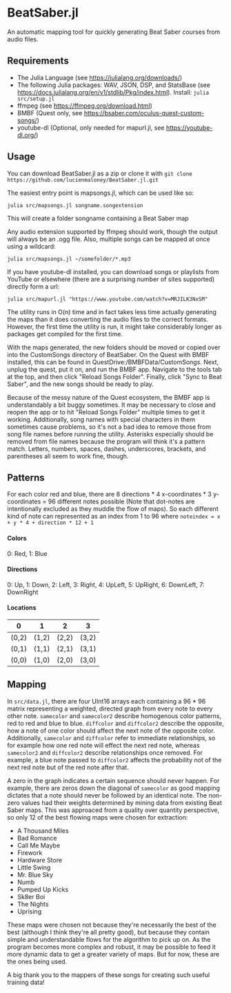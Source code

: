 # BeatSaber.jl

An automatic mapping tool for quickly generating Beat Saber courses from audio files.

## Requirements

* The Julia Language (see https://julialang.org/downloads/)
* The following Julia packages: WAV, JSON, DSP, and StatsBase (see https://docs.julialang.org/en/v1/stdlib/Pkg/index.html). Install:
  `julia src/setup.jl`
* ffmpeg (see https://ffmpeg.org/download.html)
* BMBF (Quest only, see https://bsaber.com/oculus-quest-custom-songs/)
* youtube-dl (Optional, only needed for mapurl.jl, see https://youtube-dl.org/)

## Usage

You can download BeatSaber.jl as a zip or clone it with `git clone https://github.com/lucienmaloney/BeatSaber.jl.git`

The easiest entry point is mapsongs.jl, which can be used like so:

`julia src/mapsongs.jl songname.songextension`

This will create a folder songname containing a Beat Saber map

Any audio extension supported by ffmpeg should work, though the output will always be an .ogg file. Also, multiple songs can be mapped at once using a wildcard:

`julia src/mapsongs.jl ~/somefolder/*.mp3`

If you have youtube-dl installed, you can download songs or playlists from YouTube or elsewhere (there are a surprising number of sites supported) directly form a url:

`julia src/mapurl.jl "https://www.youtube.com/watch?v=MRJILK3NxSM"`

The utility runs in O(n) time and in fact takes less time actually generating the maps than it does converting the audio files to the correct formats. However, the first time the utility is run, it might take considerably longer as packages get compiled for the first time.

With the maps generated, the new folders should be moved or copied over into the CustomSongs directory of BeatSaber. On the Quest with BMBF installed, this can be found in QuestDrive:/BMBFData/CustomSongs. Next, unplug the quest, put it on, and run the BMBF app. Navigate to the tools tab at the top, and then click "Reload Songs Folder". Finally, click "Sync to Beat Saber", and the new songs should be ready to play.

Because of the messy nature of the Quest ecosystem, the BMBF app is understandably a bit buggy sometimes. It may be necessary to close and reopen the app or to hit "Reload Songs Folder" multiple times to get it working. Additionally, song names with special characters in them sometimes cause problems, so it's not a bad idea to remove those from song file names before running the utility. Asterisks especially should be removed from file names because the program will think it's a pattern match. Letters, numbers, spaces, dashes, underscores, brackets, and parentheses all seem to work fine, though.

## Patterns

For each color red and blue, there are 8 directions * 4 x-coordinates * 3 y-coordinates = 96 different notes possible (Note that dot-notes are intentionally excluded as they muddle the flow of maps). So each different kind of note can represented as an index from 1 to 96 where `noteindex = x + y * 4 + direction * 12 + 1`

#### Colors
0: Red, 1: Blue

#### Directions
0: Up, 1: Down, 2: Left, 3: Right, 4: UpLeft, 5: UpRight, 6: DownLeft, 7: DownRight

#### Locations
  0   |   1   |   2   |   3
------|-------|-------|-------
(0,2) | (1,2) | (2,2) | (3,2)
(0,1) | (1,1) | (2,1) | (3,1)
(0,0) | (1,0) | (2,0) | (3,0)

## Mapping

In `src/data.jl`, there are four UInt16 arrays each containing a 96 * 96 matrix representing a weighted, directed graph from every note to every other note. `samecolor` and `samecolor2` describe homogenous color patterns, red to red and blue to blue. `diffcolor` and `diffcolor2` describe the opposite, how a note of one color should affect the next note of the opposite color. Additionally, `samecolor` and `diffcolor` refer to immediate relationships, so for example how one red note will effect the next red note, whereas `samecolor2` and `diffcolor2` describe relationships once removed. For example, a blue note passed to `diffcolor2` affects the probability not of the next red note but of the red note after that.

A zero in the graph indicates a certain sequence should never happen. For example, there are zeros down the diagonal of `samecolor` as good mapping dictates that a note should never be followed by an identical note. The non-zero values had their weights determined by mining data from existing Beat Saber maps. This was approaced from a quality over quantity perspective, so only 12 of the best flowing maps were chosen for extraction:

* A Thousand Miles
* Bad Romance
* Call Me Maybe
* Firework
* Hardware Store
* Little Swing
* Mr. Blue Sky
* Numb
* Pumped Up Kicks
* Sk8er Boi
* The Nights
* Uprising

These maps were chosen not because they're necessarily the best of the best (although I think they're all pretty good), but because they contain simple and understandable flows for the algorithm to pick up on. As the program becomes more complex and robust, it may be possible to feed it more dynamic data to get a greater variety of maps. But for now, these are the ones being used.

A big thank you to the mappers of these songs for creating such useful training data!
